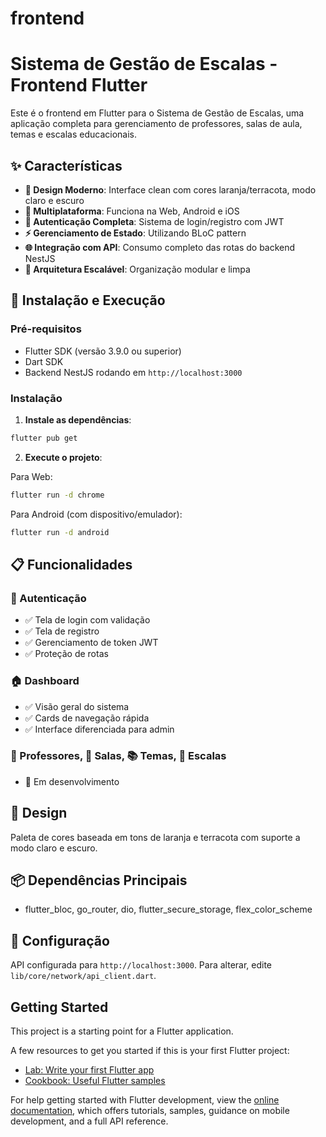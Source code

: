 # frontend

# Sistema de Gestão de Escalas - Frontend Flutter

Este é o frontend em Flutter para o Sistema de Gestão de Escalas, uma aplicação completa para gerenciamento de professores, salas de aula, temas e escalas educacionais.

## ✨ Características

- **🎨 Design Moderno**: Interface clean com cores laranja/terracota, modo claro e escuro
- **📱 Multiplataforma**: Funciona na Web, Android e iOS
- **🔐 Autenticação Completa**: Sistema de login/registro com JWT
- **⚡ Gerenciamento de Estado**: Utilizando BLoC pattern
- **🌐 Integração com API**: Consumo completo das rotas do backend NestJS
- **🎯 Arquitetura Escalável**: Organização modular e limpa

## 🚀 Instalação e Execução

### Pré-requisitos

- Flutter SDK (versão 3.9.0 ou superior)
- Dart SDK
- Backend NestJS rodando em `http://localhost:3000`

### Instalação

1. **Instale as dependências**:
```bash
flutter pub get
```

2. **Execute o projeto**:

Para Web:
```bash
flutter run -d chrome
```

Para Android (com dispositivo/emulador):
```bash
flutter run -d android
```

## 📋 Funcionalidades

### 🔐 Autenticação
- ✅ Tela de login com validação
- ✅ Tela de registro
- ✅ Gerenciamento de token JWT
- ✅ Proteção de rotas

### 🏠 Dashboard
- ✅ Visão geral do sistema
- ✅ Cards de navegação rápida
- ✅ Interface diferenciada para admin

### 👥 Professores, 🏫 Salas, 📚 Temas, 📅 Escalas
- 🔧 Em desenvolvimento

## 🎨 Design

Paleta de cores baseada em tons de laranja e terracota com suporte a modo claro e escuro.

## 📦 Dependências Principais

- flutter_bloc, go_router, dio, flutter_secure_storage, flex_color_scheme

## 🔧 Configuração

API configurada para `http://localhost:3000`. Para alterar, edite `lib/core/network/api_client.dart`.

## Getting Started

This project is a starting point for a Flutter application.

A few resources to get you started if this is your first Flutter project:

- [Lab: Write your first Flutter app](https://docs.flutter.dev/get-started/codelab)
- [Cookbook: Useful Flutter samples](https://docs.flutter.dev/cookbook)

For help getting started with Flutter development, view the
[online documentation](https://docs.flutter.dev/), which offers tutorials,
samples, guidance on mobile development, and a full API reference.
